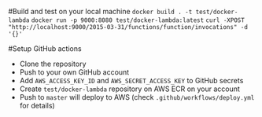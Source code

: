 #Build and test on  your local machine
`docker build . -t test/docker-lambda`
`docker run -p 9000:8080 test/docker-lambda:latest`
`curl -XPOST "http://localhost:9000/2015-03-31/functions/function/invocations" -d '{}'`

#Setup GitHub actions
- Clone the repository
- Push to your own GitHub account
- Add `AWS_ACCESS_KEY_ID` and `AWS_SECRET_ACCESS_KEY` to GitHub secrets
- Create `test/docker-lambda` repository on AWS ECR on your account
- Push to `master` will deploy to AWS (check `.github/workflows/deploy.yml` for details)